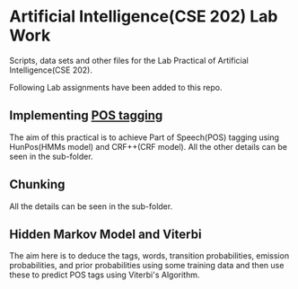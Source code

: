 # Artificial Intelligence(CSE 202) Lab Work
Scripts, data sets and other files for the Lab Practical of Artificial Intelligence(CSE 202).

Following Lab assignments have been added to this repo.

## Implementing [POS tagging](https://en.wikipedia.org/wiki/Part-of-speech_tagging)

The aim of this practical is to achieve Part of Speech(POS) tagging using HunPos(HMMs model) and CRF++(CRF model). All the other details can be seen in the sub-folder.

## Chunking

All the details can be seen in the sub-folder.

## Hidden Markov Model and Viterbi

The aim here is to deduce the tags, words, transition probabilities, emission probabilities, and prior probabilities using some training data and then use these to predict POS tags using Viterbi's Algorithm.
